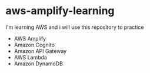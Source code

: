 # aws-amplify-learning
I'm learning AWS and i will use this repository to practice 
- AWS Amplify
- Amazon Cognito
- Amazon API Gateway
- AWS Lambda
- Amazon DynamoDB